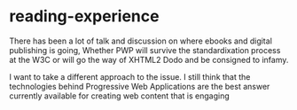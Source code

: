 # reading-experience

There has been a lot of talk and discussion on where ebooks and digital publishing is going, Whether PWP will survive the standardixation process at the W3C or will go the way of XHTML2 Dodo and be consigned to infamy. 

I want to take a different approach to the issue.  I still think that the technologies behind Progressive Web Applications are the best answer currently available for creating web content that is engaging 
